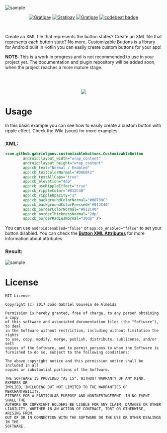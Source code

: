 ![sample](https://i.imgur.com/OJ2qtWT.png)

<p align="center">
  
  <a href="https://android-arsenal.com/api?level=14">
    <img src="https://img.shields.io/badge/API-14%2B-brightgreen.svg?style=flat" alt="Gratipay"></a>
  
  <a href="https://travis-ci.org/GabrielGouv/Android-Customizable-Buttons">
    <img src="https://travis-ci.org/GabrielGouv/Android-Customizable-Buttons.svg?branch=master" alt="Gratipay"></a>
  
  <a href="https://opensource.org/licenses/MIT">
    <img src="https://img.shields.io/badge/License-MIT-yellow.svg" alt="Gratipay"></a>
  
  <a href="https://codebeat.co/projects/github-com-gabrielgouv-android-customizable-buttons-master">
    <img alt="codebeat badge" src="https://codebeat.co/badges/2cb80feb-4021-44b1-9996-2497919e3664" /></a>
    
 </p>

<br>

Create an XML file that represents the button states? Create an XML file that represents each button state? No more. Customizable Buttons is a library for Android built in Kotlin you can easily create custom buttons for your app!

**NOTE:** This is a work in progress and is not recommended to use in your project yet. The documentation and plugin repository will be added soon, when the project reaches a more mature stage.

<br><br>
<p align="center">
  <img src="https://i.imgur.com/Ypw9tGn.gif">
</p>

# Usage

In this basic example you can see how to easily create a custom button with ripple effect. Check the Wiki (soon) for more examples.

### XML:
```XML
<com.github.gabrielgouv.customizablebuttons.CustomizableButton
        android:layout_width="wrap_content"
        android:layout_height="wrap_content"
        app:cb_text="Normal / Enabled"
        app:cb_textColorNormal="#DAEBF2"
        app:cb_textAllCaps="true"
        app:cb_elevation="4dp"
        app:cb_useRippleEffect="true"
        app:cb_rippleColor="#012C40"
        app:cb_rippleOpacity="1"
        app:cb_backgroundColorNormal="#00708C"
        app:cb_backgroundColorPressed="#012C40"
        app:cb_borderColorNormal="#012C40"
        app:cb_borderThicknessNormal="2dp"
        app:cb_borderRadiusNormal="30dp" />
```

You can use `android:enabled="false"` or `app:cb_enabled="false"` to set your button disabled. You can check the [**Button XML Attributes**](https://github.com/GabrielGouv/Android-Customizable-Buttons/wiki/Button-XML-Attributes) for more information about attributes.

### Result:
![sample](https://i.imgur.com/AgpE30d.gif)

# License

```
MIT License

Copyright (c) 2017 João Gabriel Gouveia de Almeida

Permission is hereby granted, free of charge, to any person obtaining a copy
of this software and associated documentation files (the "Software"), to deal
in the Software without restriction, including without limitation the rights
to use, copy, modify, merge, publish, distribute, sublicense, and/or sell
copies of the Software, and to permit persons to whom the Software is
furnished to do so, subject to the following conditions:

The above copyright notice and this permission notice shall be included in all
copies or substantial portions of the Software.

THE SOFTWARE IS PROVIDED "AS IS", WITHOUT WARRANTY OF ANY KIND, EXPRESS OR
IMPLIED, INCLUDING BUT NOT LIMITED TO THE WARRANTIES OF MERCHANTABILITY,
FITNESS FOR A PARTICULAR PURPOSE AND NONINFRINGEMENT. IN NO EVENT SHALL THE
AUTHORS OR COPYRIGHT HOLDERS BE LIABLE FOR ANY CLAIM, DAMAGES OR OTHER
LIABILITY, WHETHER IN AN ACTION OF CONTRACT, TORT OR OTHERWISE, ARISING FROM,
OUT OF OR IN CONNECTION WITH THE SOFTWARE OR THE USE OR OTHER DEALINGS IN THE
SOFTWARE.
```

